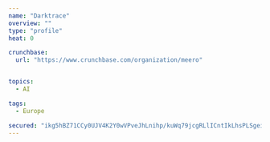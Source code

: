 ```yaml
---
name: "Darktrace"
overview: ""
type: "profile"
heat: 0

crunchbase:
  url: "https://www.crunchbase.com/organization/meero"


topics:
  - AI

tags:
  - Europe

secured: "ikg5hBZ71CCy0UJV4K2Y0wVPveJhLnihp/kuWq79jcgRLlICntIkLhsPLSgeifwWSChLytNIeZHBM5fsRnPekjM24fc5fUTTh+osiYL2PcStrgm9z9DAOxbxtgV8hoN5nKrTpw3q+q3e0jRPsM808kegN53NiJjuIBLx/MlytC3fupgRzECHS2fE5tQIIKyL5kCriEqAWA4PaATeQqW3L9FBFHicEq35ZqtWt7J3z67vJduuKIodlmoWEx/HAL3jBr0UPjjx/QO/SJAPNZMPkQ==;zpSLDFsJyBF6CfIEPm1o6Q=="
---
```


